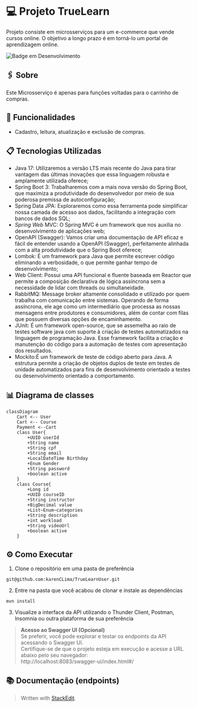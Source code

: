 # :computer: Projeto TrueLearn 
Projeto consiste em microsserviços para um e-commerce que vende cursos online. O objetivo a longo prazo é em torná-lo um portal de aprendizagem online.    

![Badge em Desenvolvimento](http://img.shields.io/static/v1?label=STATUS&message=EM%20DESENVOLVIMENTO&color=GREEN&style=for-the-badge)

## :paperclips: Sobre
Este Microsserviço é apenas para funções voltadas para o carrinho de compras.

## :wrench: Funcionalidades 
- Cadastro, leitura, atualização e exclusão de compras.

##   :clipboard: Tecnologias Utilizadas 
- Java 17: Utilizaremos a versão LTS mais recente do Java para tirar vantagem das últimas inovações que essa linguagem robusta e amplamente utilizada oferece;  
- Spring Boot 3: Trabalharemos com a mais nova versão do Spring Boot, que maximiza a produtividade do desenvolvedor por meio de sua poderosa premissa de autoconfiguração;  
- Spring Data JPA: Exploraremos como essa ferramenta pode simplificar nossa camada de acesso aos dados, facilitando a integração com bancos de dados SQL;  
- _Spring Web_ MVC: O Spring MVC é um framework que nos auxilia no desenvolvimento de aplicações web;
- OpenAPI (Swagger): Vamos criar uma documentação de API eficaz e fácil de entender usando a OpenAPI (Swagger), perfeitamente alinhada com a alta produtividade que o Spring Boot oferece;  
- Lombok: É um framework para Java que permite escrever código eliminando a verbosidade, o que permite ganhar tempo de desenvolvimento;
- Web Client: Possui uma API funcional e fluente baseada em Reactor que permite a composição declarativa de lógica assíncrona sem a necessidade de lidar com threads ou simultaneidade.
- RabbitMQ: Message broker altamente consolidado e utilizado por quem trabalha com comunicação entre sistemas. Operando de forma assíncrona, ele age como um intermediário que processa as nossas mensagens entre produtores e consumidores, além de contar com filas que possuem diversas opções de encaminhamento.
- JUnit: É um framework open-source, que se assemelha ao raio de testes software java com suporte à criação de testes automatizados na linguagem de programação Java. Esse framework facilita a criação e manutenção do código para a automação de testes com apresentação dos resultados.
- Mockito:É um framework de teste de código aberto para Java. A estrutura permite a criação de objetos duplos de teste em testes de unidade automatizados para fins de desenvolvimento orientado a testes ou desenvolvimento orientado a comportamento.


##   :bar_chart: Diagrama de classes
```mermaid
classDiagram
	Cart <-- User
	Cart <-- Course
	Payment <--Cart
	class User{
		+UUID userId
		+String name
		+String cpf
		+String email
		+LocalDateTime Birthday
		+Enum Gender
		+String password
		+boolean active
	}
	class Course{
		+Long id
		+UUID courseID
		+String instructor
		+BigDecimal value
		+List~Enum~categories
		+String description
		+int workload
		+String videoUrl
		+boolean active
	}
```
## ⚙️ Como Executar
1. Clone o repositório em uma pasta de preferência
  ```
  git@github.com:karenCLima/TrueLearnUser.git
  ```
2. Entre na pasta que você acabou de clonar e instale as dependências
  ```
  mvn install
  ```
3. Visualize a interface da API utilizando o Thunder Client, Postman, Insomnia ou outra plataforma de sua preferência <br>
> **Acesso ao Swagger UI (Opcional)** <br>
   Se preferir, você pode explorar e testar os endpoints da API acessando o Swagger UI. <br>
   Certifique-se de que o projeto esteja em execução e acesse a URL abaixo pelo seu navegador: <br>
   http://localhost:8083/swagger-ui/index.html#/

## 📚 Documentação (endpoints)


> Written with [StackEdit](https://stackedit.io/).
